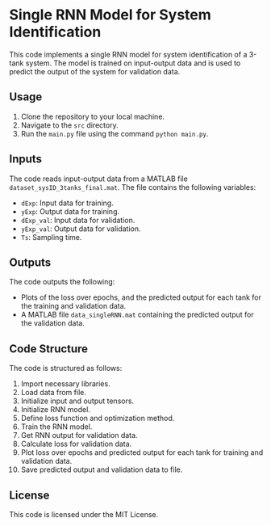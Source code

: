 # **Single RNN Model for System Identification**

This code implements a single RNN model for system identification of a 3-tank system. The model is trained on input-output data and is used to predict the output of the system for validation data.


## **Usage**

1. Clone the repository to your local machine.
2. Navigate to the `src` directory.
3. Run the `main.py` file using the command `python main.py`.

## **Inputs**

The code reads input-output data from a MATLAB file `dataset_sysID_3tanks_final.mat`. The file contains the following variables:

- `dExp`: Input data for training.
- `yExp`: Output data for training.
- `dExp_val`: Input data for validation.
- `yExp_val`: Output data for validation.
- `Ts`: Sampling time.

## **Outputs**

The code outputs the following:

- Plots of the loss over epochs, and the predicted output for each tank for the training and validation data.
- A MATLAB file `data_singleRNN.mat` containing the predicted output for the validation data.

## **Code Structure**

The code is structured as follows:

1. Import necessary libraries.
2. Load data from file.
3. Initialize input and output tensors.
4. Initialize RNN model.
5. Define loss function and optimization method.
6. Train the RNN model.
7. Get RNN output for validation data.
8. Calculate loss for validation data.
9. Plot loss over epochs and predicted output for each tank for training and validation data.
10. Save predicted output and validation data to file.

## **License**

This code is licensed under the MIT License.